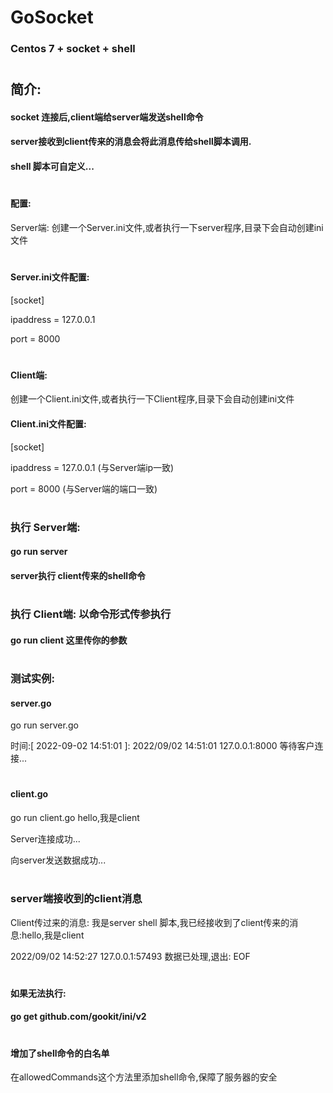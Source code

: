 # GoSocket

### Centos 7 + socket + shell

#
## 简介:

#### socket 连接后,client端给server端发送shell命令

#### server接收到client传来的消息会将此消息传给shell脚本调用.

#### shell 脚本可自定义...

#

#### 配置:

Server端:
创建一个Server.ini文件,或者执行一下server程序,目录下会自动创建ini文件

#

#### Server.ini文件配置:
[socket]

ipaddress = 127.0.0.1

port = 8000

#

#### Client端:
创建一个Client.ini文件,或者执行一下Client程序,目录下会自动创建ini文件


#### Client.ini文件配置:

[socket]

ipaddress = 127.0.0.1  (与Server端ip一致)

port = 8000 (与Server端的端口一致)

#

### 执行 Server端:

#### go run server

#### server执行 client传来的shell命令



#

### 执行 Client端: 以命令形式传参执行

#### go run client 这里传你的参数


#

### 测试实例:

#### server.go

go run server.go 

时间:[ 2022-09-02 14:51:01 ]: 2022/09/02 14:51:01 127.0.0.1:8000 等待客户连接...

#

#### client.go

go run client.go hello,我是client

Server连接成功...

向server发送数据成功...


#

### server端接收到的client消息

Client传过来的消息: 我是server shell 脚本,我已经接收到了client传来的消息:hello,我是client

2022/09/02 14:52:27 127.0.0.1:57493  数据已处理,退出:  EOF

#

#### 如果无法执行: 

#### go get github.com/gookit/ini/v2 

#
#### 增加了shell命令的白名单
在allowedCommands这个方法里添加shell命令,保障了服务器的安全




